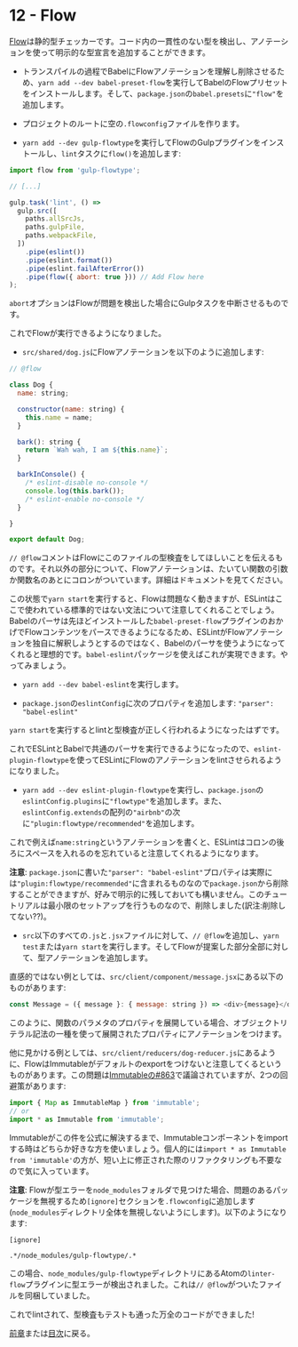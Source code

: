 # 12 - Flow

[Flow](https://flowtype.org/)は静的型チェッカーです。コード内の一貫性のない型を検出し、アノテーションを使って明示的な型宣言を追加することができます。

- トランスパイルの過程でBabelにFlowアノテーションを理解し削除させるため、`yarn add --dev babel-preset-flow`を実行してBabelのFlowプリセットをインストールします。そして、`package.json`の`babel.presets`に`"flow"`を追加します。

- プロジェクトのルートに空の`.flowconfig`ファイルを作ります。

- `yarn add --dev gulp-flowtype`を実行してFlowのGulpプラグインをインストールし、`lint`タスクに`flow()`を追加します:

```javascript
import flow from 'gulp-flowtype';

// [...]

gulp.task('lint', () =>
  gulp.src([
    paths.allSrcJs,
    paths.gulpFile,
    paths.webpackFile,
  ])
    .pipe(eslint())
    .pipe(eslint.format())
    .pipe(eslint.failAfterError())
    .pipe(flow({ abort: true })) // Add Flow here
);
```

`abort`オプションはFlowが問題を検出した場合にGulpタスクを中断させるものです。

これでFlowが実行できるようになりました。

- `src/shared/dog.js`にFlowアノテーションを以下のように追加します:

```javascript
// @flow

class Dog {
  name: string;

  constructor(name: string) {
    this.name = name;
  }

  bark(): string {
    return `Wah wah, I am ${this.name}`;
  }

  barkInConsole() {
    /* eslint-disable no-console */
    console.log(this.bark());
    /* eslint-enable no-console */
  }

}

export default Dog;
```

`// @flow`コメントはFlowにこのファイルの型検査をしてほしいことを伝えるものです。それ以外の部分について、Flowアノテーションは、たいてい関数の引数か関数名のあとにコロンがついています。詳細はドキュメントを見てください。

この状態で`yarn start`を実行すると、Flowは問題なく動きますが、ESLintはここで使われている標準的ではない文法について注意してくれることでしょう。Babelのパーサは先ほどインストールした`babel-preset-flow`プラグインのおかげでFlowコンテンツをパースできるようになるため、ESLintがFlowアノテーションを独自に解釈しようとするのではなく、Babelのパーサを使うようになってくれると理想的です。`babel-eslint`パッケージを使えばこれが実現できます。やってみましょう。

- `yarn add --dev babel-eslint`を実行します。

- `package.json`の`eslintConfig`に次のプロパティを追加します: `"parser": "babel-eslint"`

`yarn start`を実行するとlintと型検査が正しく行われるようになったはずです。

これでESLintとBabelで共通のパーサを実行できるようになったので、`eslint-plugin-flowtype`を使ってESLintにFlowのアノテーションをlintさせられるようになりました。

- `yarn add --dev eslint-plugin-flowtype`を実行し、`package.json`の`eslintConfig.plugins`に`"flowtype"`を追加します。また、`eslintConfig.extends`の配列の`"airbnb"`の次に`"plugin:flowtype/recommended"`を追加します。

これで例えば`name:string`というアノテーションを書くと、ESLintはコロンの後ろにスペースを入れるのを忘れていると注意してくれるようになります。

**注意**: `package.json`に書いた`"parser": "babel-eslint"`プロパティは実際には`"plugin:flowtype/recommended"`に含まれるものなので`package.json`から削除することができますが、好みで明示的に残しておいても構いません。このチュートリアルは最小限のセットアップを行うものなので、削除しました(訳注:削除してない??)。

- `src`以下のすべての`.js`と`.jsx`ファイルに対して、`// @flow`を追加し、`yarn test`または`yarn start`を実行します。そしてFlowが提案した部分全部に対して、型アノテーションを追加します。

直感的ではない例としては、`src/client/component/message.jsx`にある以下のものがあります:

```javascript
const Message = ({ message }: { message: string }) => <div>{message}</div>;
```

このように、関数のパラメタのプロパティを展開している場合、オブジェクトリテラル記法の一種を使って展開されたプロパティにアノテーションをつけます。

他に見かける例としては、`src/client/reducers/dog-reducer.js`にあるように、FlowはImmutableがデフォルトのexportをつけないと注意してくるというものがあります。この問題は[Immutableの#863](https://github.com/facebook/immutable-js/issues/863)で議論されていますが、2つの回避策があります:

```javascript
import { Map as ImmutableMap } from 'immutable';
// or
import * as Immutable from 'immutable';
```

Immutableがこの件を公式に解決するまで、Immutableコンポーネントをimportする時はどちらか好きな方を使いましょう。個人的には`import * as Immutable from 'immutable'`の方が、短い上に修正された際のリファクタリングも不要なので気に入っています。

**注意**: Flowが型エラーを`node_modules`フォルダで見つけた場合、問題のあるパッケージを無視するため`[ignore]`セクションを`.flowconfig`に追加します(`node_modules`ディレクトリ全体を無視しないようにします)。以下のようになります:
```
[ignore]

.*/node_modules/gulp-flowtype/.*
```

この場合、`node_modules/gulp-flowtype`ディレクトリにあるAtomの`linter-flow`プラグインに型エラーが検出されました。これは`// @flow`がついたファイルを同梱していました。

これでlintされて、型検査もテストも通った万全のコードができました!

[前章](/tutorial/11-testing-mocha-chai-sinon)または[目次](https://github.com/verekia/js-stack-from-scratch)に戻る。

